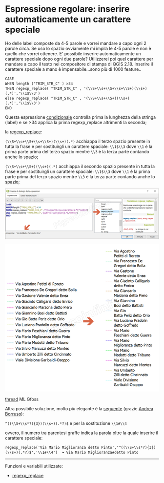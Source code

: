 # Espressione regolare: inserire automaticamente un carattere speciale

Ho delle label composte da 4-5 parole e vorrei mandare a capo ogni 2 parole
circa. Se uso lo spazio ovviamente mi impila le 4-5 parole e non è quello
che vorrei ottenere. 
E' possibile inserire automaticamente un carattere speciale dopo ogni due
parole? 
Utilizzerei poi quel carattere per mandare a capo il testo nel compositore
di stampa di QGIS 2.18.
Inserire il carattere speciale a mano è impensabile...sono più di 1000
feature..

```
CASE 
WHEN length ("TRIM_STR_C" ) >34
THEN regexp_replace( "TRIM_STR_C" , '(\\S+\\s+\\S+\\s+\\S+)(\\s+)(.*)','\\1$\\3') 
else regexp_replace( "TRIM_STR_C" , '(\\S+\\s+\\S+)(\\s+)(.*)','\\1$\\3') 
END
```

Questa espressione [condizionale](../gr_funzioni/condizioni_unico_md) controlla prima la lunghezza della stringa (label) e se >34 applica la prima regexp_replace altrimenti la seconda;

la [regexp_replace](../gr_funzioni/stringhe_di_testo_unico#regexp_replace):

`(\\S+\\s+\\S+\\s+\\S+)(\\s+)(.*)` acchiappa il terzo spazio presente in tutta la frase e per sostituirgli un carattere spaciale: `\\1$\\3` dove `\\1` è la prima parte prima del terzo spazio mentre `\\3` è la terza parte contando anche lo spazio;

`(\\S+\\s+\\S+)(\\s+)(.*)` acchiappa il secondo spazio presente in tutta la frase e per sostituirgli un carattere spaciale: `\\1$\\3` dove `\\1` è la prima parte prima del terzo spazio mentre `\\3` è la terza parte contando anche lo spazio;

[![tema](../img/esempi/espressione_regolare/espressione_reg1.png)](../img/esempi/espressione_regolare/espressione_reg1.png)

[![tema](../img/esempi/espressione_regolare/espressione_reg2.png)](../img/esempi/espressione_regolare/espressione_reg2.png)

[thread](http://gfoss-geographic-free-and-open-source-software-italian-mailing.3056002.n2.nabble.com/Inserimento-automatico-di-un-carattere-speciale-td7597982.html)  ML Gfoss

Altra possibile soluzione, molto più elegante è la [seguente](https://regex101.com/r/ZrERha/4) (grazie [Andrea Borruso](https://twitter.com/aborruso?lang=it)):

`^((\\S+\\s*?){3})(\\s+)(.*?)$` e per la sostituzione `\\1#\\4`

ovvero, il numero tra parentesi graffe indica la parola oltre la quale inserire il carattere speciale:

```
regexp_replace('Via Mario Miglioranza detto Pinto','^((\\S+\\s*?){3})(\\s+)(.*?)$','\\1#\\4')  → Via Mario Miglioranza#detto Pinto
```

---

Funzioni e variabili utilizzate:

* [regexp_replace](../gr_funzioni/stringhe_di_testo_unico#regexp_replace)
